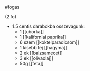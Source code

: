 #fogas 

(2 fo)
- 1.5 centis darabokba osszevagunk:
	- 1 [[uborka]]
	- 1 [[kaliforniai paprika]]
	- 6 szem [[koktelparadicsom]]
	- 1 kisebb fej [[hagyma]]
	- 2 ek [[balzsamecet]]
	- 3 ek [[olivaolaj]]
	- 50g [[feta]]